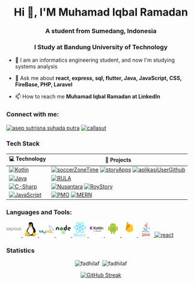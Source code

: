 <!--
**Muhamad Iqbal Ramadan/Iqbal** is a ✨ _special_ ✨ repository because its `README.md` (this file) appears on your GitHub profile.

Here are some ideas to get you started:

- 🔭 I’m currently working on ...
- 🌱 I’m currently learning ...
- 👯 I’m looking to collaborate on ...
- 🤔 I’m looking for help with ...
- 💬 Ask me about ...
- 📫 How to reach me: ...
- 😄 Pronouns: ...
- ⚡ Fun fact: ...
-->

<div align="center">
    <h1>Hi 👋, I'M Muhamad Iqbal Ramadan</h1>
    <h3>A student from Sumedang, Indonesia</h3>
  <h3>I Study at Bandung University of Technology</h3>
</div>

- 🌱 I am an informatics engineering student, and now I'm studying systems analysis

- 💬 Ask me about **react, express, sql, flutter, Java, JavaScript, CSS, FireBase, PHP, Laravel**

- 📫 How to reach me **Muhamad Iqbal Ramadan at LinkedIn**

### Connect with me:
<a href="https://www.linkedin.com/in/muhamad-iqbal-ramadan/" target="blank"><img align="center" src="https://raw.githubusercontent.com/rahuldkjain/github-profile-readme-generator/master/src/images/icons/Social/linked-in-alt.svg" alt="asep sutrisna suhada putra" height="30" width="40" /></a>
<a href="https://www.instagram.com/iqbalramadann_/" target="blank"><img align="center" src="https://raw.githubusercontent.com/rahuldkjain/github-profile-readme-generator/master/src/images/icons/Social/instagram.svg" alt="callasut" height="30" width="40" /></a>

### Tech Stack
<!-- START OF PROFILE STACK, DO NOT REMOVE -->
| 💻 **Technology** | 🚀 **Projects** |
| - | - |
| [![Kotlin](https://storage.googleapis.com/cms-storage-bucket/6a07d8a62f4308d2b854.svg)](https://flutter.dev/) | [![soccerZoneTime](https://img.shields.io/static/v1?label=&message=soccerZoneTime&color=000605&logo=github&logoColor=FFFFFF&labelColor=000605)](https://github.com/ibayeye/SoccerZoneTimeCompose) [![storyApps](https://img.shields.io/static/v1?label=&message=storyApps&color=000605&logo=github&logoColor=FFFFFF&labelColor=000605)](https://github.com/ibayeye/StoryApps) [![aplikasiUserGithub](https://img.shields.io/static/v1?label=&message=aplikasiUserGithub&color=000605&logo=github&logoColor=FFFFFF&labelColor=000605)](https://github.com/ibayeye/AplikasiGithubUser) |
| [![Java](https://img.shields.io/static/v1?label=&message=Java&color=3178C6&logo=java&logoColor=FFFFFF)](https://www.java.com/) | [![RULA](https://img.shields.io/static/v1?label=&message=RULA&color=000605&logo=github&logoColor=FFFFFF&labelColor=000605)](https://github.com/ibayeye/RULA)  |
| [![C-Sharp](https://img.shields.io/static/v1?label=&message=C-Sharp&color=007396&logo=c-sharp&logoColor=FFFFFF)](https://dotnet.microsoft.com/en-us/languages/csharp) | [![Nusantara](https://img.shields.io/static/v1?label=&message=Gemastik-Nusantara&color=000605&logo=github&logoColor=FFFFFF&labelColor=000605)](https://github.com/ibayeye/GemastikProject-Game-Development) [![RoyStory](https://img.shields.io/static/v1?label=&message=RoyStory&color=000605&logo=github&logoColor=FFFFFF&labelColor=000605)](https://github.com/ibayeye/Roy_Story_EscapeTheJungle) |
| [![JavaScript](https://upload.wikimedia.org/wikipedia/commons/thumb/9/99/Unofficial_JavaScript_logo_2.svg/1200px-Unofficial_JavaScript_logo_2.svg.png)](https://www.javascript.com/) |  [![PMO](https://img.shields.io/static/v1?label=&message=ProjectManagementOffice&color=000605&logo=github&logoColor=FFFFFF&labelColor=000605)](https://github.com/ibayeye/Project_Management_Office) [![MERN](https://img.shields.io/static/v1?label=&message=MERN&color=000605&logo=github&logoColor=FFFFFF&labelColor=000605)](https://github.com/ibayeye/MERN)   |
<!-- END OF PROFILE STACK, DO NOT REMOVE -->



### Languages and Tools:
<p align="left"> 
    <a href="https://expressjs.com" target="_blank" rel="noreferrer"> 
        <img src="https://raw.githubusercontent.com/devicons/devicon/master/icons/express/express-original-wordmark.svg" alt="express" width="40" height="40"/>
    </a> 
    <a href="https://www.linux.org/" target="_blank" rel="noreferrer"> 
        <img src="https://raw.githubusercontent.com/devicons/devicon/master/icons/linux/linux-original.svg" alt="linux" width="40" height="40"/> 
    </a> 
    <a href="https://www.mysql.com/" target="_blank" rel="noreferrer"> 
        <img src="https://raw.githubusercontent.com/devicons/devicon/master/icons/mysql/mysql-original-wordmark.svg" alt="mysql" width="40" height="40"/> 
    </a> 
    <a href="https://nodejs.org" target="_blank" rel="noreferrer"> 
        <img src="https://raw.githubusercontent.com/devicons/devicon/master/icons/nodejs/nodejs-original-wordmark.svg" alt="nodejs" width="40" height="40"/> 
    </a> 
    <a href="https://reactjs.org/" target="_blank" rel="noreferrer"> 
        <img src="https://raw.githubusercontent.com/devicons/devicon/master/icons/react/react-original-wordmark.svg" alt="react" width="40" height="40"/> 
    </a>
  <a href="https://kotlinlang.org/" target="_blank" rel="noreferrer"> 
        <img src="https://raw.githubusercontent.com/devicons/devicon/master/icons/kotlin/kotlin-original-wordmark.svg" alt="react" width="40" height="40"/> 
    </a>
    <a href="https://www.android.com/" target="_blank" rel="noreferrer"> 
        <img src="https://raw.githubusercontent.com/devicons/devicon/master/icons/android/android-original-wordmark.svg" alt="react" width="40" height="40"/> 
    </a>
    <a href="https://firebase.google.com/" target="_blank" rel="noreferrer"> 
        <img src="https://raw.githubusercontent.com/devicons/devicon/master/icons/firebase/firebase-original-wordmark.svg" alt="react" width="40" height="40"/> 
    </a>
     <a href="https://www.java.com/" target="_blank" rel="noreferrer"> 
        <img src="https://raw.githubusercontent.com/devicons/devicon/master/icons/java/java-original-wordmark.svg" alt="react" width="40" height="40"/> 
    </a>
     <a href="https://www.javascript.com/" target="_blank" rel="noreferrer"> 
        <img src="https://raw.githubusercontent.com/devicons/devicon/master/icons/javascript/javascript-original-wordmark.svg" alt="react" width="40" height="40"/> 
    </a>
</p>

### Statistics
<div align="center">
    <div>
        <img src="https://github-readme-stats.vercel.app/api/top-langs?username=ibayeye&show_icons=true&locale=en&layout=compact&theme=nord&hide_border=true" alt="fadhilaf" />&nbsp;
        <img src="https://github-readme-stats.vercel.app/api?username=ibayeye&show_icons=true&locale=en&theme=nord&hide_border=true" alt="fadhilaf" />
    </div>
    
[![GitHub Streak](https://streak-stats.demolab.com?user=ibayeye&theme=nord&hide_border=true&date_format=j%20M%5B%20Y%5D)](https://git.io/streak-stats)
</div>   
